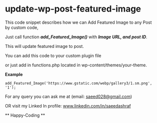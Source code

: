 # update-wp-post-featured-image
This code snippet describes how we can Add Featured Image to any Post by custom code,  

Just call function ***add_Featured_Image()*** with ***Image URL, and post ID***. 

This will update featured image to post.

You can add this code to your custom plugin file 

or just add in functions.php located in wp-content/themes/your-theme.

**Example**
```
add_Featured_Image('https://www.gstatic.com/webp/gallery3/1.sm.png', '1');
```

For any query you can ask me at (email: saeed028@gmail.com)

OR visit my Linked In profile: www.linkedin.com/in/saeedashraf  

** Happy-Coding **
